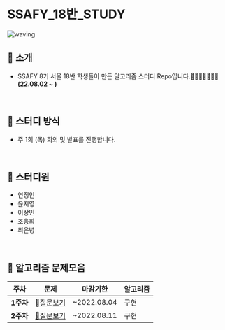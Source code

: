 # SSAFY_18반_STUDY
![waving](https://capsule-render.vercel.app/api?type=waving&height=200&text=Algorithm&fontAlign=70&fontAlignY=35&color=gradient)


## 📣 소개 
- SSAFY 8기 서울 18반 학생들이 만든 알고리즘 스터디 Repo입니다.🤸‍♀️🤸‍♂️🤸‍♀️🤸‍ **(22.08.02 ~ )**
<br/>

## 📝 스터디 방식
- 주 1회 (목) 회의 및 발표를 진행합니다.
<br/>

## 📝 스터디원
- 연정인
- 윤지영
- 이상민
- 조웅희
- 최은녕

<br/>

## 📁 알고리즘 문제모음 
|**주차**|**문제**|마감기한|알고리즘|
|-|-|-|-|
|**1주차**|[📃질문보기](https://github.com/yeonjungin/SSAFY_18_STUDY/tree/main/week1)|~2022.08.04|구현|
|**2주차**|[📃질문보기](https://github.com/yeonjungin/SSAFY_18_STUDY/tree/main/week2)|~2022.08.11|구현|

<br/>
